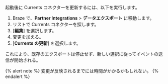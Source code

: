 起動後に Currents コネクターを更新するには、以下を実行します。

1. Braze で、**Partner Integrations** > **データエクスポート** に移動します。
2. リストで Currents コネクターを探します。
3. [<i class="fas fa-pencil"></i>**編集**] を選択します。
4. 変更を加える。
5. [**Currents の更新**] を選択します。

これにより、既存のエクスポートは停止せず、新しい選択に従ってイベントの送信が開始される。

{% alert note %}
変更が反映されるまでには時間がかかるかもしれない。
{% endalert %}